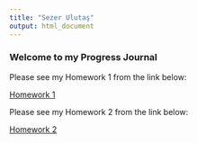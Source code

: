 ```yaml
---
title: "Sezer Ulutaş"
output: html_document
---
```

### Welcome to my Progress Journal

Please see my Homework 1 from the link below:

[Homework 1](http://pjournal.github.io/mef03-SezerUlutas/start.html)

Please see my Homework 2 from the link below:

[Homework 2]()